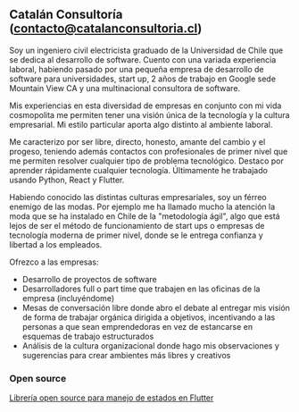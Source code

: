 ## Catalán Consultoría (contacto@catalanconsultoria.cl)

Soy un ingeniero civil electricista graduado de la Universidad de Chile que se dedica al desarrollo de software. Cuento con una variada experiencia laboral, habiendo pasado por una pequeña empresa de desarrollo de software para universidades, start up, 2 años de trabajo en Google sede Mountain View CA y una multinacional consultora de software.

Mis experiencias en esta diversidad de empresas en conjunto con mi vida cosmopolita me permiten tener una visión única de la tecnología y la cultura empresarial. Mi estilo particular aporta algo distinto al ambiente laboral.

Me caracterizo por ser libre, directo, honesto, amante del cambio y el progeso, teniendo además contactos con profesionales de primer nivel que me permiten resolver cualquier tipo de problema tecnológico. Destaco por aprender rápidamente cualquier tecnología. Últimamente he trabajado usando Python, React y Flutter.

Habiendo conocido las distintas culturas empresariales, soy un férreo enemigo de las modas. Por ejemplo me ha llamado mucho la atención la moda que se ha instalado en Chile de la "metodología ágil", algo que está lejos de ser el método de funcionamiento de start ups o empresas de tecnología moderna de primer nivel, donde se le entrega confianza y libertad a los empleados.

Ofrezco a las empresas:
- Desarrollo de proyectos de software
- Desarrolladores full o part time que trabajen en las oficinas de la empresa (incluyéndome)
- Mesas de conversación libre donde abro el debate al entregar mis visión de forma de trabajar orgánica dirigida a objetivos, incentivando a las personas a que sean emprendedoras en vez de estancarse en esquemas de trabajo estructurados
- Análisis de la cultura organizacional donde hago mis observaciones y sugerencias para crear ambientes más libres y creativos

### Open source

[Librería open source para manejo de estados en Flutter](https://github.com/icatalud/floop)
